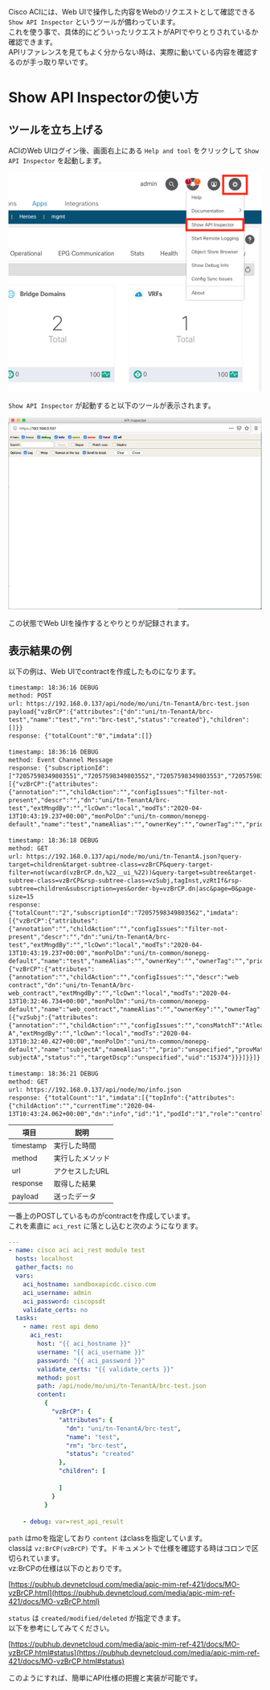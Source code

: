 Cisco ACIには、Web UIで操作した内容をWebのリクエストとして確認できる `Show API Inspector` というツールが備わっています。  
これを使う事で、具体的にどういったリクエストがAPIでやりとりされているか確認できます。  
APIリファレンスを見てもよく分からない時は、実際に動いている内容を確認するのが手っ取り早いです。

# Show API Inspectorの使い方

## ツールを立ち上げる

ACIのWeb UIログイン後、画面右上にある `Help and tool` をクリックして `Show API Inspector` を起動します。

![](img/screenshot_2020-04-13_at_18.30.00.png)

`Show API Inspector` が起動すると以下のツールが表示されます。

![](img/screenshot_2020-04-13_at_18.31.35.png)

この状態でWeb UIを操作するとやりとりが記録されます。

## 表示結果の例

以下の例は、Web UIでcontractを作成したものになります。

```
timestamp: 18:36:16 DEBUG 
method: POST
url: https://192.168.0.137/api/node/mo/uni/tn-TenantA/brc-test.json
payload{"vzBrCP":{"attributes":{"dn":"uni/tn-TenantA/brc-test","name":"test","rn":"brc-test","status":"created"},"children":[]}}
response: {"totalCount":"0","imdata":[]}

timestamp: 18:36:16 DEBUG 
method: Event Channel Message
response: {"subscriptionId":["72057598349803551","72057598349803552","72057598349803553","72057598349803561"],"imdata":[{"vzBrCP":{"attributes":{"annotation":"","childAction":"","configIssues":"filter-not-present","descr":"","dn":"uni/tn-TenantA/brc-test","extMngdBy":"","lcOwn":"local","modTs":"2020-04-13T10:43:19.237+00:00","monPolDn":"uni/tn-common/monepg-default","name":"test","nameAlias":"","ownerKey":"","ownerTag":"","prio":"unspecified","reevaluateAll":"no","rn":"","scope":"context","status":"created","targetDscp":"unspecified","uid":"15374"}}}]}

timestamp: 18:36:18 DEBUG 
method: GET
url: https://192.168.0.137/api/node/mo/uni/tn-TenantA.json?query-target=children&target-subtree-class=vzBrCP&query-target-filter=not(wcard(vzBrCP.dn,%22__ui_%22))&query-target=subtree&target-subtree-class=vzBrCP&rsp-subtree-class=vzSubj,tagInst,vzRtIf&rsp-subtree=children&subscription=yes&order-by=vzBrCP.dn|asc&page=0&page-size=15
response: {"totalCount":"2","subscriptionId":"72057598349803562","imdata":[{"vzBrCP":{"attributes":{"annotation":"","childAction":"","configIssues":"filter-not-present","descr":"","dn":"uni/tn-TenantA/brc-test","extMngdBy":"","lcOwn":"local","modTs":"2020-04-13T10:43:19.237+00:00","monPolDn":"uni/tn-common/monepg-default","name":"test","nameAlias":"","ownerKey":"","ownerTag":"","prio":"unspecified","reevaluateAll":"no","scope":"context","status":"","targetDscp":"unspecified","uid":"15374"}}},{"vzBrCP":{"attributes":{"annotation":"","childAction":"","configIssues":"","descr":"web contract","dn":"uni/tn-TenantA/brc-web_contract","extMngdBy":"","lcOwn":"local","modTs":"2020-04-13T10:32:46.734+00:00","monPolDn":"uni/tn-common/monepg-default","name":"web_contract","nameAlias":"","ownerKey":"","ownerTag":"","prio":"unspecified","reevaluateAll":"no","scope":"context","status":"","targetDscp":"unspecified","uid":"15374"},"children":[{"vzSubj":{"attributes":{"annotation":"","childAction":"","configIssues":"","consMatchT":"AtleastOne","descr":"subject A","extMngdBy":"","lcOwn":"local","modTs":"2020-04-13T10:32:40.427+00:00","monPolDn":"uni/tn-common/monepg-default","name":"subjectA","nameAlias":"","prio":"unspecified","provMatchT":"AtleastOne","revFltPorts":"yes","rn":"subj-subjectA","status":"","targetDscp":"unspecified","uid":"15374"}}}]}}]}

timestamp: 18:36:21 DEBUG 
method: GET
url: https://192.168.0.137/api/node/mo/info.json
response: {"totalCount":"1","imdata":[{"topInfo":{"attributes":{"childAction":"","currentTime":"2020-04-13T10:43:24.062+00:00","dn":"info","id":"1","podId":"1","role":"controller","status":""}}}]}
```

|    項目   |       説明       |
|-----------|------------------|
| timestamp | 実行した時間     |
| method    | 実行したメソッド |
| url       | アクセスしたURL  |
| response  | 取得した結果     |
| payload   | 送ったデータ     |

一番上のPOSTしているものがcontractを作成しています。  
これを素直に `aci_rest` に落とし込むと次のようになります。

```yaml
---
- name: cisco aci aci_rest module test
  hosts: localhost
  gather_facts: no
  vars:
    aci_hostname: sandboxapicdc.cisco.com
    aci_username: admin
    aci_password: ciscopsdt
    validate_certs: no
  tasks:
    - name: rest api demo
      aci_rest:
        host: "{{ aci_hostname }}"
        username: "{{ aci_username }}"
        password: "{{ aci_password }}"
        validate_certs: "{{ validate_certs }}"
        method: post
        path: /api/node/mo/uni/tn-TenantA/brc-test.json
        content:
          {
            "vzBrCP": {
              "attributes": {
                "dn": "uni/tn-TenantA/brc-test",
                "name": "test",
                "rn": "brc-test",
                "status": "created"
              },
              "children": [
                
              ]
            }
          }

    - debug: var=rest_api_result
```

`path` はmoを指定しており `content` はclassを指定しています。  
classは `vz:BrCP(vzBrCP)` です。ドキュメントで仕様を確認する時はコロンで区切られています。  
vz:BrCPの仕様は以下のとおりです。

[https://pubhub.devnetcloud.com/media/apic-mim-ref-421/docs/MO-vzBrCP.html](https://pubhub.devnetcloud.com/media/apic-mim-ref-421/docs/MO-vzBrCP.html)

`status` は `created/modified/deleted` が指定できます。  
以下を参考にしてみてください。

[https://pubhub.devnetcloud.com/media/apic-mim-ref-421/docs/MO-vzBrCP.html#status](https://pubhub.devnetcloud.com/media/apic-mim-ref-421/docs/MO-vzBrCP.html#status)

このようにすれば、簡単にAPI仕様の把握と実装が可能です。
